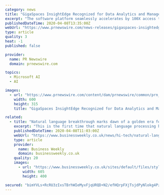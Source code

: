 ```yaml
---
category: news
title: "GigaSpaces InsightEdge Recognized for Data Analytics and Management Innovation with 2020 Data Breakthrough Award"
excerpt: "The software platform seamlessly accelerates by 100X access to external historical data stores including Hadoop, Amazon S3, Azure Data Lake Storage, Snowflake, etc. across cloud, on-premise and multi-cloud. This adds context to real-time streaming and transactional data to improve machine learning model accuracy enabling enterprises to generate ..."
publishedDateTime: 2020-04-08T13:35:00Z
webUrl: "https://www.prnewswire.com/news-releases/gigaspaces-insightedge-recognized-for-data-analytics-and-management-innovation-with-2020-data-breakthrough-award-301036942.html"
type: article
quality: 3
heat: -1
published: false

provider:
  name: PR Newswire
  domain: prnewswire.com

topics:
  - Microsoft AI
  - AI

images:
  - url: "https://www.prnewswire.com/content/dam/prnewswire/common/prn_facebook_sharing_logo.jpg"
    width: 600
    height: 315
    title: "GigaSpaces InsightEdge Recognized for Data Analytics and Management Innovation with 2020 Data Breakthrough Award"

related:
  - title: "Natural language breakthrough marks dawn of a golden era for quantum computing"
    excerpt: "This is the first time that natural language processing has been executed on a quantum computer, the Bridge Street business discloses. And there is a bonus in the innovation. By achieving the results without relying on quantum RAM, CQC scientists have created a path to truly applicable quantum advantage within the Noisy Intermediate-Scale ..."
    publishedDateTime: 2020-04-08T11:03:00Z
    webUrl: "https://www.businessweekly.co.uk/news/hi-tech/natural-language-breakthrough-marks-dawn-golden-era-quantum-computing"
    type: article
    provider:
      name: Business Weekly
      domain: businessweekly.co.uk
    quality: 20
    images:
      - url: "https://www.businessweekly.co.uk/sites/default/files/styles/article350/public/field/image/ilyas-khan_0.jpg?itok=d7Npc5qi"
        width: 605
        height: 400

secured: "bimYVLs+RcRU3zIxsTBrhWIeMyxFjqURQD+N2/efHQrpFXjTsjdPyNlokg4PzEKqThY9sv0rJK6HtkYcoVq3hsdp9PDnAlrSfvWWE4j54cTHk8N8eOy1YchK7XfsWLSBPXXY+alSQZ8RZbGBYAHG+q5qSXXZx4rdZX62AV/8TfogIAtJoXOqq73mbGWImv9zHgoCqA0rGolD2xW9xk+O6pRSsWo23x8mACbGMSJpXqCZGhgbinDhzKZXkOdRHpIqVnrQxjlN4QjUvcyCFsQGr/bTQKOLtzGuRQJ9aEiZ/4rdWulBEocc87fOc7lWEmLH;NaFlBqtEoj/8N5pZGIG/tA=="
---
```



